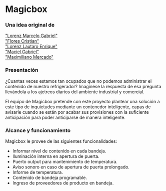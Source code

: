 # Magicbox

### Una idea original de
["Lorenz Marcelo Gabriel"]()  
["Flores Cristian"](https://github.com/crisflores)  
["Lorenz Lautaro Enrique"](https://github.com/LautaroLorenz)  
["Maciel Gabriel"](https://github.com/maximilianonahuelmercado)  
["Maximiliano Mercado"](https://github.com/maximilianonahuelmercado)  

### Presentación
¿Cuantas veces estamos tan ocupados que no podemos
administrar el contenido de nuestro refrigerador?
Imagínese la respuesta de esa pregunta llevándola
a los ajetreos diarios del ambiente industrial y comercial.

El equipo de Magicbox pretende con este proyecto
plantear una solución a este tipo de inquietudes mediante
un contenedor inteligente, capas de avisarle cuando
se están por acabar sus provisiones con la suficiente
anticipación para poder anticiparse de manera inteligente.

### Alcance y funcionamiento
Magicbox le provee de las siguientes funcionalidades:
* Informar nivel de contenido en cada bandeja.
* Iluminación interna en apertura de puerta.
* Puerto output para mantenimiento de temperatura.
* Aviso sonoro en caso de apertura de puerta prolongado.
* Informe de temperatura.
* Contenido de bandeja programable.
* Ingreso de proveedores de producto en bandeja.